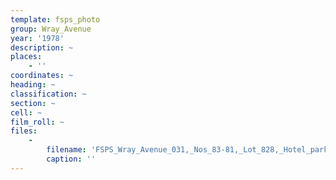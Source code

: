 ```yaml
---
template: fsps_photo
group: Wray_Avenue
year: '1978'
description: ~
places:
    - ''
coordinates: ~
heading: ~
classification: ~
section: ~
cell: ~
film_roll: ~
files:
    -
        filename: 'FSPS_Wray_Avenue_031,_Nos_83-81,_Lot_828,_Hotel_parking,_10-2-E,_1978.png'
        caption: ''
---
```

